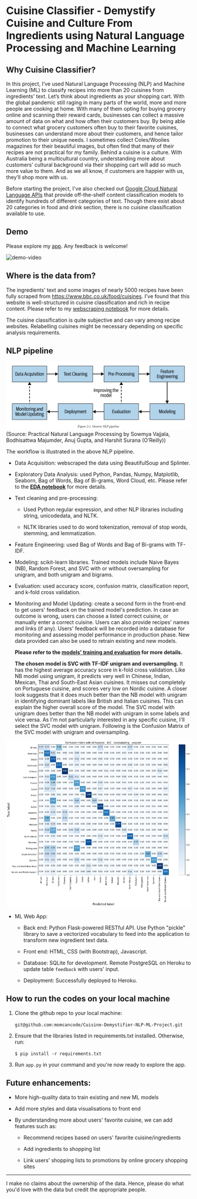 # Cuisine Classifier - Demystify Cuisine and Culture From Ingredients using Natural Language Processing and Machine Learning


## Why Cuisine Classifier?

In this project, I’ve used Natural Language Processing (NLP) and Machine Learning (ML) to classify recipes into more than 20 cuisines from ingredients' text. Let’s think about ingredients as your shopping cart. With the global pandemic still raging in many parts of the world, more and more people are cooking at home. With many of them opting for buying grocery online and scanning their reward cards, businesses can collect a massive amount of data on what and how often their customers buy. By being able to connect what grocery customers often buy to their favorite cuisines, businesses can understand more about their customers, and hence tailor promotion to their unique needs. I sometimes collect Coles/Woolies magazines for their beautiful images, but often find that many of their recipes are not practical for my family. Behind a cuisine is a culture. With Australia being a multicultural country, understanding more about customers’ cultural background via their shopping cart will add so much more value to them. And as we all know, if customers are happier with us, they’ll shop more with us.

Before starting the project, I've also checked out [Google Cloud Natural Language APIs](https://cloud.google.com/natural-language/docs/categories) that provide off-the-shelf content classification models to identify hundreds of different categories of text. Though there exist about 20 categories in food and drink section, there is no cuisine classification available to use.


## Demo

Please explore my [app](https://cuisine-demystifier.herokuapp.com/). Any feedback is welcome!

![demo-video](presentation/demo.gif)


## Where is the data from?

The ingredients' text and some images of nearly 5000 recipes have been fully scraped from https://www.bbc.co.uk/food/cuisines. I've found that this website is well-structured in cuisine classification and rich in recipe content. Please refer to my [webscraping notebook](data/00_extract_scraped_bbcfood_cuisine.ipynb) for more details.

The cuisine classification is quite subjective and can vary among recipe websites. Relabelling cuisines might be necessary depending on specific analysis requirements. 


## NLP pipeline

![NLPpipeline](presentation/nlp_pipeline.png)
(Source: Practical Natural Language Processing by Sowmya Vajjala, Bodhisattwa Majumder, Anuj Gupta, and Harshit Surana (O’Reilly))

The workflow is illustrated in the above NLP pipeline.

* Data Acquisition: webscraped the data using BeautifulSoup and Splinter.

* Exploratory Data Analysis: used Python, Pandas, Numpy, Matplotlib, Seaborn, Bag of Words, Bag of Bi-grams, Word Cloud, etc. Please refer to the **[EDA notebook](model/00_EDA.ipynb)** for more details.

* Text cleaning and pre-processing:

    * Used Python regular expression, and other NLP libraries including string, unicodedata, and NLTK.
    
    * NLTK libraries used to do word tokenization, removal of stop words, stemming, and lemmatization.

* Feature Engineering: used Bag of Words and Bag of Bi-grams with TF-IDF.

* Modeling: scikit-learn libraries. Trained models include Naive Bayes (NB), Random Forest, and SVC with or without oversampling for unigram, and both unigram and bigrams.

* Evaluation: used accuracy score, confusion matrix, classification report, and k-fold cross validation.

* Monitoring and Model Updating: create a second form in the front-end to get users' feedback on the trained model's prediction. In case an outcome is wrong, users can choose a listed correct cuisine, or manually enter a correct cuisine. Users can also provide recipes' names and links (if any). Users' feedback will be recorded into a database for monitoring and assessing model performance in production phase. New data provided can also be used to retrain existing and new models.

    **Please refer to the [models' training and evaluation](model/) for more details.**

    **The chosen model is SVC with TF-IDF unigram and oversampling.** It has the highest average accuracy score in k-fold cross validation. Like NB model using unigram, it predicts very well in Chinese, Indian, Mexican, Thai and South-East Asian cuisines. It misses out completely on Portuguese cuisine, and scores very low on Nordic cuisine. A closer look suggests that it does much better than the NB model with unigram in identifying dominant labels like British and Italian cuisines. This can explain the higher overall score of the model. The SVC model with unigram does better than the NB model with unigram in some labels and vice versa. As I'm not particularly interested in any specific cuisine, I'll select the SVC model with unigram. Following is the Confusion Matrix of the SVC model with unigram and oversampling.
    
![cfm_SVC](static/images/cfm_svc_oversampling_uni.png)    
    
* ML Web App:

    * Back end: Python Flask-powered RESTful API. Use Python "pickle" library to save a vectorized vocabulary to feed into the application to transform new ingredient text data.

    * Front end: HTML, CSS (with Bootstrap), Javascript.

    * Database: SQLite for development. Remote PostgreSQL on Heroku to update table `feedback` with users' input.

    * Deployment: Successfully deployed to Heroku.


## How to run the codes on your local machine

1. Clone the github repo to your local machine:

    `git@github.com:momcancode/Cuisine-Demystifier-NLP-ML-Project.git`

2. Ensure that the libraries listed in requirements.txt installed. Otherwise, run:

    `$ pip install -r requirements.txt`
    
3. Run `app.py` in your command and you're now ready to explore the app.


## Future enhancements:

* More high-quality data to train existing and new ML models

* Add more styles and data visualisations to front end

* By understanding more about users' favorite cuisine, we can add features such as:

    * Recommend recipes based on users' favorite cuisine/ingredients

    * Add ingredients to shopping list

    * Link users' shopping lists to promotions by online grocery shopping sites


---
I make no claims about the ownership of the data. Hence, please do what you'd love with the data but credit the appropriate people.